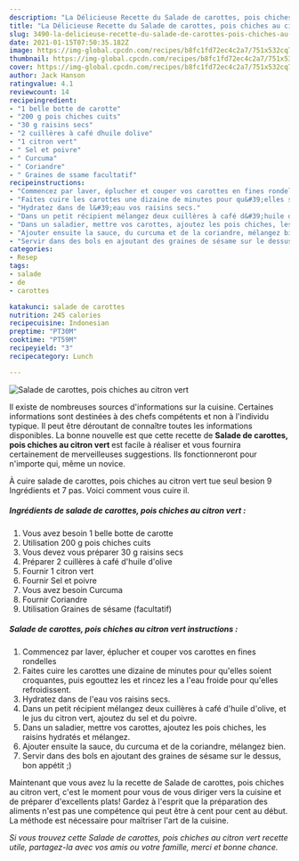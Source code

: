 ```yaml
---
description: "La Délicieuse Recette du Salade de carottes, pois chiches au citron vert"
title: "La Délicieuse Recette du Salade de carottes, pois chiches au citron vert"
slug: 3490-la-delicieuse-recette-du-salade-de-carottes-pois-chiches-au-citron-vert
date: 2021-01-15T07:50:35.182Z
image: https://img-global.cpcdn.com/recipes/b8fc1fd72ec4c2a7/751x532cq70/salade-de-carottes-pois-chiches-au-citron-vert-photo-principale-de-la-recette.jpg
thumbnail: https://img-global.cpcdn.com/recipes/b8fc1fd72ec4c2a7/751x532cq70/salade-de-carottes-pois-chiches-au-citron-vert-photo-principale-de-la-recette.jpg
cover: https://img-global.cpcdn.com/recipes/b8fc1fd72ec4c2a7/751x532cq70/salade-de-carottes-pois-chiches-au-citron-vert-photo-principale-de-la-recette.jpg
author: Jack Hanson
ratingvalue: 4.1
reviewcount: 14
recipeingredient:
- "1 belle botte de carotte"
- "200 g pois chiches cuits"
- "30 g raisins secs"
- "2 cuillères à café dhuile dolive"
- "1 citron vert"
- " Sel et poivre"
- " Curcuma"
- " Coriandre"
- " Graines de ssame facultatif"
recipeinstructions:
- "Commencez par laver, éplucher et couper vos carottes en fines rondelles"
- "Faites cuire les carottes une dizaine de minutes pour qu&#39;elles soient croquantes, puis egouttez les et rincez les a l&#39;eau froide pour qu&#39;elles refroidissent."
- "Hydratez dans de l&#39;eau vos raisins secs."
- "Dans un petit récipient mélangez deux cuillères à café d&#39;huile d&#39;olive, et le jus du citron vert, ajoutez du sel et du poivre."
- "Dans un saladier, mettre vos carottes, ajoutez les pois chiches, les raisins hydratés et mélangez."
- "Ajouter ensuite la sauce, du curcuma et de la coriandre, mélangez bien."
- "Servir dans des bols en ajoutant des graines de sésame sur le dessus, bon appétit ;)"
categories:
- Resep
tags:
- salade
- de
- carottes

katakunci: salade de carottes 
nutrition: 245 calories
recipecuisine: Indonesian
preptime: "PT30M"
cooktime: "PT59M"
recipeyield: "3"
recipecategory: Lunch

---
```



![Salade de carottes, pois chiches au citron vert](https://img-global.cpcdn.com/recipes/b8fc1fd72ec4c2a7/751x532cq70/salade-de-carottes-pois-chiches-au-citron-vert-photo-principale-de-la-recette.jpg)

Il existe de nombreuses sources d'informations sur la cuisine. Certaines informations sont destinées à des chefs compétents et non à l'individu typique. Il peut être déroutant de connaître toutes les informations disponibles. La bonne nouvelle est que cette recette de <strong> Salade de carottes, pois chiches au citron vert </strong> est facile à réaliser et vous fournira certainement de merveilleuses suggestions. Ils fonctionneront pour n'importe qui, même un novice.

<!--inarticleads1-->

À cuire salade de carottes, pois chiches au citron vert tue seul besion 9 Ingrédients et 7 pas. Voici comment vous cuire il.

##### Ingrédients de salade de carottes, pois chiches au citron vert :

1. Vous avez besoin 1 belle botte de carotte
1. Utilisation 200 g pois chiches cuits
1. Vous devez vous préparer 30 g raisins secs
1. Préparer 2 cuillères à café d&#39;huile d&#39;olive
1. Fournir 1 citron vert
1. Fournir  Sel et poivre
1. Vous avez besoin  Curcuma
1. Fournir  Coriandre
1. Utilisation  Graines de sésame (facultatif)




<!--inarticleads2-->

##### Salade de carottes, pois chiches au citron vert instructions :

1. Commencez par laver, éplucher et couper vos carottes en fines rondelles
1. Faites cuire les carottes une dizaine de minutes pour qu&#39;elles soient croquantes, puis egouttez les et rincez les a l&#39;eau froide pour qu&#39;elles refroidissent.
1. Hydratez dans de l&#39;eau vos raisins secs.
1. Dans un petit récipient mélangez deux cuillères à café d&#39;huile d&#39;olive, et le jus du citron vert, ajoutez du sel et du poivre.
1. Dans un saladier, mettre vos carottes, ajoutez les pois chiches, les raisins hydratés et mélangez.
1. Ajouter ensuite la sauce, du curcuma et de la coriandre, mélangez bien.
1. Servir dans des bols en ajoutant des graines de sésame sur le dessus, bon appétit ;)




<!--inarticleads1-->

<p>
Maintenant que vous avez lu la recette de Salade de carottes, pois chiches au citron vert, c'est le moment pour vous de vous diriger vers la cuisine et de préparer d'excellents plats! Gardez à l'esprit que la préparation des aliments n'est pas une compétence qui peut être à cent pour cent au début. La méthode est nécessaire pour maîtriser l'art de la cuisine.
</p>

<p>
<i>Si vous trouvez cette Salade de carottes, pois chiches au citron vert recette utile, partagez-la avec vos amis ou votre famille, merci et bonne chance.</i>
</p>
